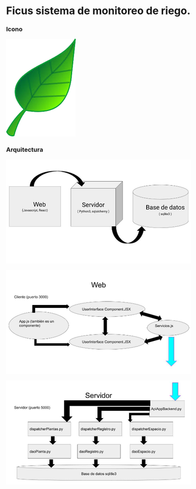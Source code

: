 # Ficus sistema de monitoreo de riego.

### Icono 

![alt text](https://github.com/Zudotaky/FicusMonitoreoDeRiego/blob/master/iconoFicus.png)

### Arquitectura

![alt text](https://github.com/Zudotaky/FicusMonitoreoDeRiego/blob/master/Arquitectura.jpg)

![alt text](https://github.com/Zudotaky/FicusMonitoreoDeRiego/blob/master/ArquitecturaWeb.jpg)

![alt text](https://github.com/Zudotaky/FicusMonitoreoDeRiego/blob/master/ArquitecturaServidor.jpg)
